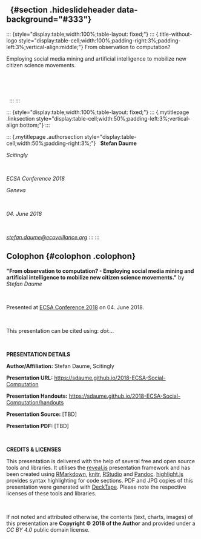  {#section .hideslideheader data-background="#333"}
-

::: {style="display:table;width:100%;table-layout: fixed;"}
::: {.title-without-logo style="display:table-cell;width:100%;padding-right:3%;padding-left:3%;vertical-align:middle;"}
From observation to computation?

Employing social media mining and artificial intelligence to mobilize
new citizen science movements.

 

 

 
:::
:::

::: {style="display:table;width:100%;table-layout: fixed;"}
::: {.mytitlepage .linksection style="display:table-cell;width:50%;padding-left:3%;vertical-align:bottom;"}
:::

::: {.mytitlepage .authorsection style="display:table-cell;width:50%;padding-right:3%;"}
  **Stefan Daume**

*Scitingly*

 

*ECSA Conference 2018*

*Geneva*

 

*04. June 2018*

 

*<stefan.daume@ecoveillance.org>*
:::
:::

Colophon {#colophon .colophon}
--------

**"From observation to computation? - Employing social media mining and
artificial intelligence to mobilize new citizen science movements."** by
*Stefan Daume*

 

Presented at [ECSA Conference 2018](https://www.ecsa-conference.eu/) on
04. June 2018.

 

This presentation can be cited using: *doi:...*

 

**PRESENTATION DETAILS**

**Author/Affiliation:** Stefan Daume, Scitingly

**Presentation URL:**
<https://sdaume.github.io/2018-ECSA-Social-Computation>

**Presentation Handouts:**
<https://sdaume.github.io/2018-ECSA-Social-Computation/handouts>

**Presentation Source:** \[TBD\]

**Presentation PDF:** \[TBD\]

 

**CREDITS & LICENSES**

This presentation is delivered with the help of several free and open
source tools and libraries. It utilises the
[reveal.js](https://revealjs.com/) presentation framework and has been
created using [RMarkdown](https://rmarkdown.rstudio.com),
[knitr](https://yihui.name/knitr/), [RStudio](https://www.rstudio.com)
and [Pandoc](https://pandoc.org/).
[highlight.js](https://highlightjs.org) provides syntax highlighting for
code sections. PDF and JPG copies of this presentation were generated
with [DeckTape](https://github.com/astefanutti/decktape). Please note
the respective licenses of these tools and libraries.

 

If not noted and attributed otherwise, the contents (text, charts,
images) of this presentation are **Copyright © 2018 of the Author** and
provided under a *CC BY 4.0* public domain license.
